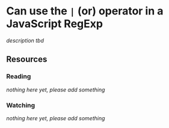 # Can use the `|` (or) operator in a JavaScript RegExp

_description tbd_

## Resources

### Reading

_nothing here yet, please add something_

### Watching

_nothing here yet, please add something_
